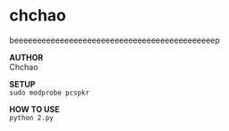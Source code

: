 # chchao
beeeeeeeeeeeeeeeeeeeeeeeeeeeeeeeeeeeeeeeeeeeep

**AUTHOR**  
Chchao  

**SETUP**  
`sudo modprobe pcspkr`  

**HOW TO USE**  
`python 2.py`

